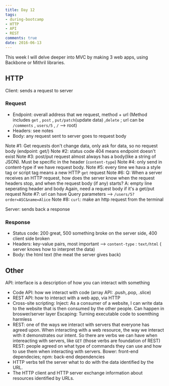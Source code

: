 ```yaml
---
title: Day 12 
tags: 
- during-bootcamp
- HTTP
- API
- REST
comments: true
date: 2016-06-13
---
```


This week I will delve deeper into MVC by making 3 web apps, using Backbone or Mithril libraries.    

HTTP
--------------
Client: sends a request to server 

<h3> Request </h3>

* Endpoint: overall address that we request, method + url (Method includes `get` , `post` , `put/patch`(update data) ,`delete` ; url can be `/comments` , `users/5` , `/` --> root)
* Headers: see notes
* Body: any request sent to server goes to request body

Note #1: Get requests don't change data, only ask for data, so no request body
(endpoint: get/)
Note #2: status code 404 means endpoint doesn't exist
Note #3: post/put request almost always has a body(like a string of JSON). Must be specific in the header (`content-type`)
Note #4: only send in content-type if we have request body. 
Note #5: every time we hava a style tag or script tag means a new HTTP `get` request
Note #6: Q: When a server receives an HTTP request, how does the server know when the request headers stop, and when the request body (if any) starts? A: empty line seperating header and body
Again, need a request body if it's a get/put request
Note #7: url can have Query parameters  --> `/users/5?order=ASC&name=Alice`
Note #8: `curl`: make an http request from the terminal


Server: sends back a response
<h3> Response </h3>

* Status code: 200 great, 500 something broke on the server side, 400 client side broken
* Headers: key-value pairs, most important --> `content-type` : `text/html` ( server knows how to interpret the data)
* Body: the html text (the meat the server gives back)


Other
--------------
API: interface is a description of how you can interact with something 
* Code API: how we interact with code (array API: .push,.pop, .slice)
* REST API: how to interact with a web app, via HTTP
* Cross-site scripting: 
Inject: As a consumer of a website, I can write data to the website that is then consumed by the other people. Can happen in broswer/server layer
Escaping: Turning executable code to soemthing harmless
* REST: one of the ways we interact with servers that everyone has agreed upon. When interacting with a web resource, the way we interact with it demonstrates our intent. So there are verbs we can have when intereacting with servers, like `GET` (those verbs are foundation of REST)
REST: people agreed on what type of commands they can use and how to use them when interacting with servers.
Bower: front-end dependecies; npm: back-end dependencies 
* HTTP verbs tell the server what to do with the data identified by the URL.
* The HTTP client and HTTP server exchange information about resources identified by URLs.
